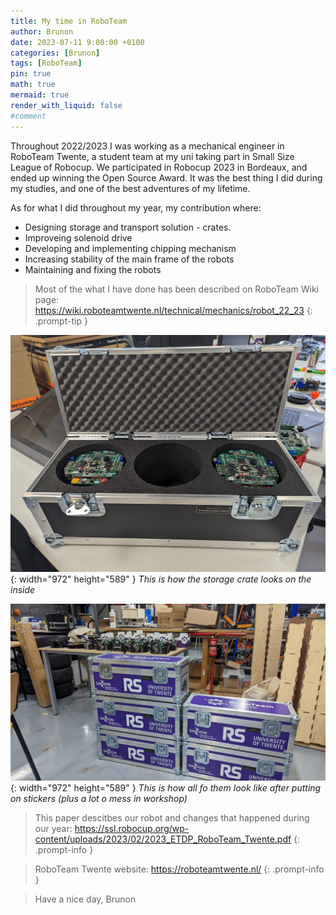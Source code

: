 ```yaml
---
title: My time in RoboTeam
author: Brunon
date: 2023-07-11 9:00:00 +0100
categories: [Brunon]
tags: [RoboTeam]
pin: true
math: true
mermaid: true
render_with_liquid: false
#comment
---  
```

Throughout 2022/2023 I was working as a mechanical engineer in RoboTeam Twente, a student team at my uni taking part in Small Size League of Robocup.
We participated in Robocup 2023 in Bordeaux, and ended up winning the Open Source Award.
It was the best thing I did during my studies, and one of the best adventures of my lifetime. 



As for what I did throughout my year, my contribution where:
- Designing storage and transport solution - crates.
- Improveing solenoid drive
- Developing and implementing chipping mechanism 
- Increasing stability of the main frame of the robots
- Maintaining and fixing the robots

>Most of the what I have done has been described on RoboTeam Wiki page: <https://wiki.roboteamtwente.nl/technical/mechanics/robot_22_23>
{: .prompt-tip }

![Desktop View](/assets/2023-07-10-My-time-at-Roboteam/crate1.jpg){: width="972" height="589" }
_This is how the storage crate looks on the inside_



![Desktop View](/assets/2023-07-10-My-time-at-Roboteam/crate2.jpg){: width="972" height="589" }
_This is how all fo them look like after putting on stickers (plus a lot o mess in workshop)_


>This paper descitbes our robot and changes that happened during our year: <https://ssl.robocup.org/wp-content/uploads/2023/02/2023_ETDP_RoboTeam_Twente.pdf>
{: .prompt-info }

>RoboTeam Twente website: <https://roboteamtwente.nl/>
{: .prompt-info }


> Have a nice day, Brunon
